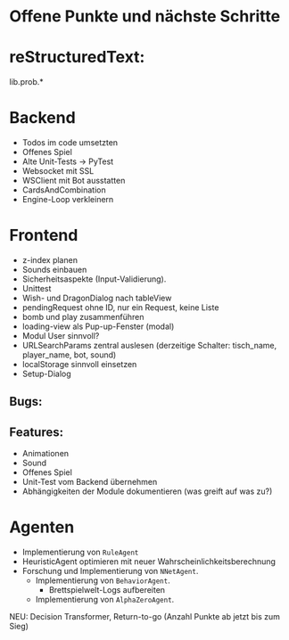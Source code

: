 # Offene Punkte und nächste Schritte

# reStructuredText:
lib.prob.*

# Backend

* Todos im code umsetzten
* Offenes Spiel
* Alte Unit-Tests -> PyTest
* Websocket mit SSL
* WSClient mit Bot ausstatten
* CardsAndCombination
* Engine-Loop verkleinern

# Frontend
* z-index planen
* Sounds einbauen
* Sicherheitsaspekte (Input-Validierung).
* Unittest
* Wish- und DragonDialog nach tableView
* pendingRequest ohne ID, nur ein Request, keine Liste
* bomb und play zusammenführen
* loading-view als Pup-up-Fenster (modal)
* Modul User sinnvoll?
* URLSearchParams zentral auslesen (derzeitige Schalter: tisch_name, player_name, bot, sound)
* localStorage sinnvoll einsetzen
* Setup-Dialog

## Bugs:

## Features:
* Animationen
* Sound
* Offenes Spiel
* Unit-Test vom Backend übernehmen
* Abhängigkeiten der Module dokumentieren (was greift auf was zu?)

# Agenten
*   Implementierung von `RuleAgent`
*   HeuristicAgent optimieren mit neuer Wahrscheinlichkeitsberechnung 
*   Forschung und Implementierung von `NNetAgent`.
    *   Implementierung von `BehaviorAgent`.
        *   Brettspielwelt-Logs aufbereiten
    *   Implementierung von `AlphaZeroAgent`.

NEU: Decision Transformer, Return-to-go (Anzahl Punkte ab jetzt bis zum Sieg)
